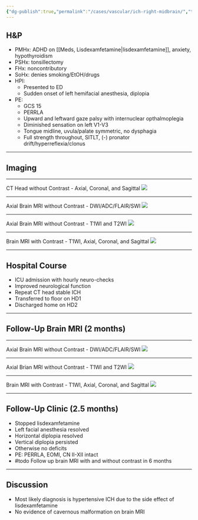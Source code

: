 ```yaml
---
{"dg-publish":true,"permalink":"/cases/vascular/ich-right-midbrain/","tags":["ICH","midbrain"],"created":"2023-05-12T20:23:44.000-07:00","updated":"2023-12-24T18:31:39.593-08:00"}
---
```



## H&P

- PMHx: ADHD on [[Meds, Lisdexamfetamine\|lisdexamfetamine]], anxiety, hypothyroidism
- PSHx: tonsillectomy
- FHx: noncontributory
- SoHx: denies smoking/EtOH/drugs
- HPI: 
	- Presented to ED
	- Sudden onset of left hemifacial anesthesia, diplopia
- PE: 
	- GCS 15
	- PERRLA
	- Upward and leftward gaze palsy with internuclear opthalmoplegia
	- Diminished sensation on left V1-V3
	- Tongue midline, uvula/palate symmetric, no dysphagia
	- Full strength throughout, SITLT, (-) pronator drift/hyperreflexia/clonus

---

## Imaging

---

CT Head without Contrast - Axial, Coronal, and Sagittal
![](https://i.imgur.com/0VpGoXO.png)

---

Axial Brain MRI without Contrast - DWI/ADC/FLAIR/SWI
![](https://i.imgur.com/pTkOeir.png)

---

Axial Brain MRI without Contrast - T1WI and T2WI
![](https://i.imgur.com/ukrACl2.png)

---

Brain MRI with Contrast - T1WI, Axial, Coronal, and Sagittal
![](https://i.imgur.com/oGVMImT.png)

---

## Hospital Course

- ICU admission with hourly neuro-checks
- Improved neurological function
- Repeat CT head stable ICH
- Transferred to floor on HD1
- Discharged home on HD2

---

## Follow-Up Brain MRI (2 months)

---

Axial Brain MRI without Contrast - DWI/ADC/FLAIR/SWI
![](https://i.imgur.com/vPxBFLs.png)

---

Axial Brian MRI without Contrast - T1WI and T2WI
![](https://i.imgur.com/fnB74mx.png)

---

Brain MRI with Contrast - T1WI, Axial, Coronal, and Sagittal
![](https://i.imgur.com/GtUthjP.png)

---

## Follow-Up Clinic (2.5 months)

- Stopped lisdexamfetamine
- Left facial anesthesia resolved
- Horizontal diplopia resolved
- Vertical diplopia persisted
- Otherwise no deficits
- PE: PERRLA, EOMI, CN II-XII intact
-  #todo Follow up brain MRI with and without contrast in 6 months

---

## Discussion

- Most likely diagnosis is hypertensive ICH due to the side effect of lisdexamfetamine
- No evidence of cavernous malformation on brain MRI
